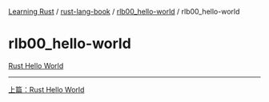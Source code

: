 [Learning Rust](../../README.md) / [rust-lang-book](../zz_gneratered_mdi.md) / [rlb00_hello-world](zz_gneratered_mdi.md) / rlb00_hello-world

# rlb00_hello-world

[Rust Hello World](README.md)

---
[上篇：Rust Hello World](README.md)
